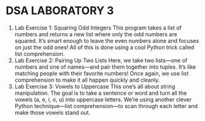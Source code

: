 # DSA LABORATORY 3
1. Lab Exercise 1: Squaring Odd Integers
This program takes a list of numbers and returns a new list where only the odd numbers are squared. It’s smart enough to leave the even numbers alone and focuses on just the odd ones! All of this is done using a cool Python trick called list comprehension.
2. Lab Exercise 2: Pairing Up Two Lists
Here, we take two lists—one of numbers and one of names—and pair them together into tuples. It’s like matching people with their favorite numbers! Once again, we use list comprehension to make it all happen quickly and cleanly.
3. Lab Exercise 3: Vowels to Uppercase
This one’s all about string manipulation. The goal is to take a sentence or word and turn all the vowels (a, e, i, o, u) into uppercase letters. We’re using another clever Python technique—list comprehension—to scan through each letter and make those vowels stand out.
